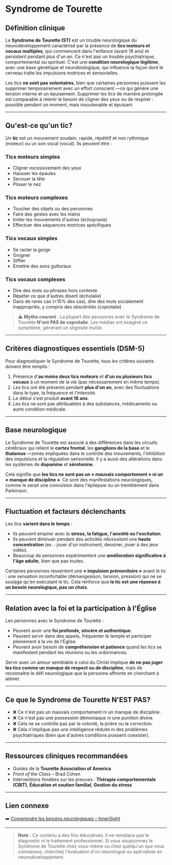 ﻿# Syndrome de Tourette

## Définition clinique
Le **Syndrome de Tourette (ST)** est un trouble neurologique du neurodéveloppement caractérisé par la présence de **tics moteurs et vocaux multiples**, qui commencent dans l'enfance (avant 18 ans) et persistent pendant plus d'un an. Ce n'est pas un trouble psychiatrique, comportemental ou spirituel. C'est une **condition neurologique légitime**, avec une base génétique et neurobiologique, qui influence la façon dont le cerveau traite les impulsions motrices et sensorielles.

Les tics **ne sont pas volontaires**, bien que certaines personnes puissent les supprimer temporairement avec un effort conscient —ce qui génère une tension interne et un épuisement. Supprimer les tics de manière prolongée est comparable à retenir le besoin de cligner des yeux ou de respirer : possible pendant un moment, mais insoutenable et épuisant.

---

## Qu'est-ce qu'un tic?
Un **tic** est un mouvement soudain, rapide, répétitif et non rythmique (moteur) ou un son vocal (vocal). Ils peuvent être :

### Tics moteurs simples
- Cligner excessivement des yeux  
- Hausser les épaules  
- Secouer la tête  
- Plisser le nez

### Tics moteurs complexes
- Toucher des objets ou des personnes  
- Faire des gestes avec les mains  
- Imiter les mouvements d'autres (échopraxie)  
- Effectuer des séquences motrices spécifiques

### Tics vocaux simples
- Se racler la gorge  
- Grogner  
- Siffler  
- Émettre des sons gutturaux

### Tics vocaux complexes
- Dire des mots ou phrases hors contexte  
- Répéter ce que d'autres disent (écholalie)  
- Dans de rares cas (<15% des cas), dire des mots socialement inappropriés, y compris des obscénités (coprolalie)

> ⚠️ **Mythe courant** : La plupart des personnes avec le Syndrome de Tourette **N'ont PAS de coprolalie**. Les médias ont exagéré ce symptôme, générant un stigmate inutile.

---

## Critères diagnostiques essentiels (DSM-5)
Pour diagnostiquer le Syndrome de Tourette, tous les critères suivants doivent être remplis :
1. Présence d'**au moins deux tics moteurs** et **d'un ou plusieurs tics vocaux** à un moment de la vie (pas nécessairement en même temps).
2. Les tics ont été présents pendant **plus d'un an**, avec des fluctuations dans le type, la fréquence et l'intensité.
3. Le début s'est produit **avant 18 ans**.
4. Les tics ne sont pas attribuables à des substances, médicaments ou autre condition médicale.

---

## Base neurologique
Le Syndrome de Tourette est associé à des différences dans les circuits cérébraux qui relient le **cortex frontal**, les **ganglions de la base** et le **thalamus** —zones impliquées dans le contrôle des mouvements, l'inhibition des impulsions et la régulation sensorielle. Il y a aussi des altérations dans les systèmes de **dopamine** et **sérotonine**.

Cela signifie que **les tics ne sont pas un « mauvais comportement » ni un « manque de discipline »**. Ce sont des manifestations neurologiques, comme le serait une convulsion dans l'épilepsie ou un tremblement dans Parkinson.

---

## Fluctuation et facteurs déclenchants
Les tics **varient dans le temps** :
- Ils peuvent empirer avec le **stress, la fatigue, l'anxiété ou l'excitation**.
- Ils peuvent diminuer pendant des activités nécessitant une **haute concentration** (ex. : jouer d'un instrument, dessiner, jouer à des jeux vidéo).
- Beaucoup de personnes expérimentent une **amélioration significative à l'âge adulte**, bien que pas toutes.

Certaines personnes ressentent une **« impulsion prémonitoire »** avant le tic : une sensation inconfortable (démangeaison, tension, pression) qui ne se soulage qu'en exécutant le tic. Cela renforce que **le tic est une réponse à un besoin neurologique, pas un choix**.

---

## Relation avec la foi et la participation à l'Église
Les personnes avec le Syndrome de Tourette :
- Peuvent avoir une **foi profonde, sincère et authentique**.  
- Peuvent servir dans des appels, fréquenter le temple et participer pleinement à la vie de l'Église.  
- Peuvent avoir besoin de **compréhension et patience** quand les tics se manifestent pendant les réunions ou les ordonnances.

Servir avec un amour semblable à celui du Christ implique **de ne pas juger les tics comme un manque de respect ou de discipline**, mais de reconnaître le défi neurologique que la personne affronte en cherchant à adorer.

---

## Ce que le Syndrome de Tourette N'EST PAS?
- ❌ Ce n'est pas un mauvais comportement ni un manque de discipline.
- ❌ Ce n'est pas une possession démoniaque ni une punition divine.
- ❌ Cela ne se contrôle pas par la volonté, la prière ou la correction.
- ❌ Cela n'implique pas une intelligence réduite ni des problèmes psychiatriques (bien que d'autres conditions puissent coexister).

---

## Ressources cliniques recommandées
- Guides de la **Tourette Association of America**  
- *Front of the Class* – Brad Cohen  
- Interventions fondées sur les preuves : **Thérapie comportementale (CBIT)**, **Éducation et soutien familial**, **Gestion du stress**

---

## Lien connexe
➡️ [Comprendre les besoins neurologiques – InnerSight](https://inner-clarity.github.io/InnerSight/)

---

> **Note** : Ce contenu a des fins éducatives. Il ne remplace pas le diagnostic ni le traitement professionnel. Si vous soupçonnez le Syndrome de Tourette chez vous-même ou chez quelqu'un que vous connaissez, cherchez l'évaluation d'un neurologue ou spécialiste en neurodéveloppement.

